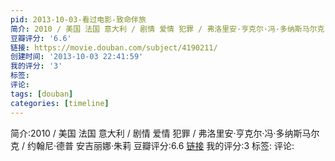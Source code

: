 ```yaml
---
pid: 2013-10-03-看过电影-致命伴旅
简介: 2010 / 美国 法国 意大利 / 剧情 爱情 犯罪 / 弗洛里安·亨克尔·冯·多纳斯马尔克 / 约翰尼·德普 安吉丽娜·朱莉
豆瓣评分: '6.6'
链接: https://movie.douban.com/subject/4190211/
创建时间: '2013-10-03 22:41:59'
我的评分: '3'
标签:
评论:
tags: [douban]
categories: [timeline]
---
```

简介:2010 / 美国 法国 意大利 / 剧情 爱情 犯罪 / 弗洛里安·亨克尔·冯·多纳斯马尔克 / 约翰尼·德普 安吉丽娜·朱莉
豆瓣评分:6.6
[链接](https://movie.douban.com/subject/4190211/)
我的评分:3
标签:
评论:
